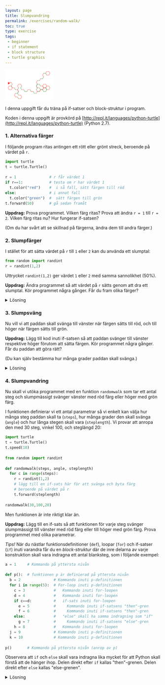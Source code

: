 ```yaml
---
layout: page
title: Slumpvandring
permalink: /exercises/random-walk/
toc: true
type: exercise
tags:
 - beginner
 - if statement
 - block structure
 - turtle graphics
---
```

<img src="fig-randomwalk.png" height="100">

I denna uppgift får du träna på if-satser och block-struktur i program.

Koden i denna uppgift är provkörd på [http://repl.it/languages/python-turtle](http://repl.it/languages/python-turtle) (Python 2.7).

### 1. Alternativa färger

I följande program ritas antingen ett rött eller grönt streck, beroende på värdet på `r`.

```python
import turtle
t = turtle.Turtle()

r = 1               # r får värdet 1
if r==1:            # testa om r har värdet 1
  t.color("red")    #  i så fall, sätt färgen till röd
else:               # i annat fall
  t.color("green")  #  sätt färgen till grön
t.forward(50)       # gå sedan framåt
```

**Uppdrag:** Prova programmet. Vilken färg ritas? Prova att ändra `r = 1` till `r = 2`. Vilken färg ritas nu? Hur fungerar if-satsen?

(Om du har svårt att se skillnad på färgerna, ändra dem till andra färger.)

### 2. Slumpfärger

I stället för att sätta värdet på `r` till `1` eller `2` kan du använda ett slumptal:

```python
from random import randint
r = randint(1,2)
```

Uttrycket `randint(1,2)` ger värdet `1` eller `2` med samma sannolikhet (50%).

**Uppdrag:** Ändra programmet så att värdet på `r` sätts genom att dra ett slumptal. Kör programmet några gånger. Får du fram olika färger?

<details>
<summary markdown="span">
Lösning
</summary>
<pre>
import turtle
t = turtle.Turtle()

from random import randint
r = randint(1,2)

if r==1:
  t.color("red")
else:
  t.color("green")
t.forward(50)
</pre>
</details>


### 3. Slumpsväng

Nu vill vi att paddan skall svänga till vänster när färgen sätts till röd, och till höger när färgen sätts till grön.

**Uppdrag:** Lägg till kod inuti if-satsen så att paddan svänger till vänster respektive höger förutom att sätta färgen. Kör programmet några gånger. Får du paddan att göra rätt?

(Du kan själv bestämma hur många grader paddan skall svänga.)

<details>
<summary markdown="span">
Lösning
</summary>
<pre>
import turtle
t = turtle.Turtle()

from random import randint
r = randint(1,2)

if r==1:
  t.color("red")
  t.left(45)
else:
  t.color("green")
  t.right(45)
t.forward(50)
</pre>
</details>



### 4. Slumpvandring

Nu skall vi utöka programmet med en funktion `randomwalk` som tar ett antal steg och slumpmässigt svänger vänster med röd färg eller höger med grön färg.

I funktionen definierar vi ett antal parametrar så vi enkelt kan välja hur många steg paddan skall ta (`steps`), hur många grader den skall svänga (`angle`) och hur långa stegen skall vara (`steplength`). Vi provar att anropa den med 30 steg, vinkel 100, och steglängd 20:

```python
import turtle
t = turtle.Turtle()
t.speed(10)

from random import randint

def randomwalk(steps, angle, steplength)
  for c in range(steps):
    r = randint(1,2)
    # lägg till en if-sats här för att svänga och byta färg
    # beroende på värdet på r
    t.forward(steplength)

randomwalk(30,100,20)
```
Men funktionen är inte riktigt klar än.

**Uppdrag:** Lägg till en if-sats så att funktionen för varje steg svänger slumpmässigt till vänster med röd färg eller till höger med grön färg. Prova programmet med olika parametrar.

*Tips!* När du nästlar funktionsdefinitioner (`def`), loopar (`for`) och if-satser (`if`) inuti varandra får du en *block-struktur* där de inre delarna av varje konstruktion skall vara indragna ett antal blanksteg, som i följande exempel:

```python
a = 1     # Kommando på yttersta nivån

def p():  # funktionen p är definierad på yttersta nivån
  b = 2               # Kommando inuti p-definitionen
  for i in range(5):  # For-loop inuti p-definitionen
    c = 3             #   Kommando inuti for-loopen
    d = 4             #   Kommando inuti for-loopen
    if c==d:          #   if-sats inuti for-loopen
      e = 5           #     Kommando inuti if-satsens "then"-gren
      f = 6           #     Kommando inuti if-satsens "then"-gren
    else:             #   "else" skall ha samma indragning som "if"
      g = 7           #     Kommando inuti if-satsens "else"-gren
    h = 8             #   Kommando inuti for-loopen
  j = 9               # Kommando inuti p-definitionen
  k = 10              # Kommando inuti p-definitionen

p()       # Kommando på yttersta nivån (anrop av p)
```

Observera att `if` och `else` skall vara indragna lika mycket för att Python skall förstå att de hänger ihop. Delen direkt efter `if` kallas "then"-grenen. Delen direkt efter `else` kallas "else-grenen".

<details>
<summary markdown="span">
Lösning
</summary>
<p>Programmet bör se ut så här:</p>
<pre>
import turtle
t = turtle.Turtle()
t.speed(10)

from random import randint

def randomwalk(steps, angle, steplength):
 for i in range(steps):
   r = randint(1,2)
   if r == 1:
     t.color("red")
     t.left(angle)
   else:
     t.color("green")
     t.right(angle)
   t.forward(steplength)

randomwalk(30,100,20)
</pre>
</details>
